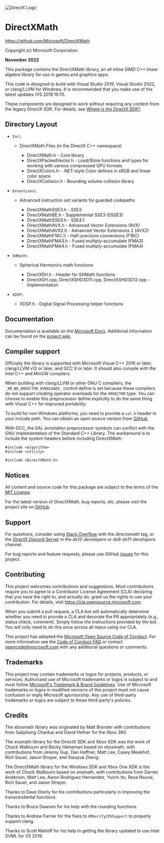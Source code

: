 ![DirectX Logo](https://raw.githubusercontent.com/wiki/Microsoft/DirectXMath/X_jpg.jpg)

# DirectXMath

https://github.com/Microsoft/DirectXMath

Copyright (c) Microsoft Corporation.

**November 2022**

This package contains the DirectXMath library, an all inline SIMD C++ linear algebra library for use in games and graphics apps.

This code is designed to build with Visual Studio 2019, Visual Studio 2022, or clang/LLVM for Windows. It is recommended that you make use of the latest updates (VS 2019 16.11).

These components are designed to work without requiring any content from the legacy DirectX SDK. For details, see [Where is the DirectX SDK?](https://aka.ms/dxsdk).

## Directory Layout

* ``Inc\``

  + DirectXMath Files (in the DirectX C++ namespace)

    * DirectXMath.h - Core library
    * DirectXPackedVector.h - Load/Store functions and types for working with various compressed GPU formats
    * DirectXColors.h - .NET-style Color defines in sRGB and linear color space
    * DirectXCollision.h - Bounding volume collision library

* ``Extentions\``

  + Advanced instruction set variants for guarded codepaths

    * DirectXMathSSE3.h - SSE3
    * DirectXMathBE.h - Supplemental SSE3 (SSSE3)
    * DirectXMathSSE4.h - SSE4.1
    * DirectXMathAVX.h - Advanced Vector Extensions (AVX)
    * DirectXMathAVX2.h - Advanced Vector Extensions 2 (AVX2)
    * DirectXMathF16C.h - Half-precision conversions (F16C)
    * DirectXMathFMA3.h - Fused multiply-accumulate (FMA3)
    * DirectXMathFMA4.h - Fused multiply-accumulate (FMA4)

* ``SHMath\``

  + Spherical Harmonics math functions

    * DirectXSH.h - Header for SHMath functions
    * DirectXSH.cpp, DirectXSHD3D11.cpp, DirectXSHD3D12.cpp - Implementation

* ``XDSP\``

  + XDSP.h - Digital Signal Processing helper functions

## Documentation

Documentation is available on the [Microsoft Docs](https://docs.microsoft.com/en-us/windows/desktop/dxmath/directxmath-portal). Additional information can be found on the [project wiki](https://github.com/microsoft/DirectXMath/wiki).

## Compiler support

Officially the library is supported with Microsoft Visual C++ 2019 or later, clang/LLVM v12 or later, and GCC 9 or later. It should also compile with the Intel C++ and MinGW compilers.

When building with clang/LLVM or other GNU C compilers, the ``_XM_NO_XMVECTOR_OVERLOADS_`` control define is set because these compilers do not support creating operator overloads for the ``XMVECTOR`` type. You can choose to enable this preprocessor define explicitly to do the same thing with Visual C++ for improved portability.

To build for non-Windows platforms, you need to provide a ``sal.h`` header in your include path. You can obtain an open source version from [GitHub](https://github.com/dotnet/corert/blob/master/src/Native/inc/unix/sal.h).

With GCC, the SAL annotation preprocessor symbols can conflict with the GNU implementation of the Standard C++ Library. The workaround is to include the system headers before including DirectXMath:

```
#include <algorithm>
#include <utility>

#include <DirectXMath.h>
```

## Notices

All content and source code for this package are subject to the terms of the [MIT License](https://github.com/microsoft/DirectXMath/blob/main/LICENSE).

For the latest version of DirectXMath, bug reports, etc. please visit the project site on [GitHub](https://github.com/microsoft/DirectXMath).

## Support

For questions, consider using [Stack Overflow](https://stackoverflow.com/questions/tagged/directxmath) with the *directxmath* tag, or the [DirectX Discord Server](https://discord.gg/directx) in the *dx12-developers* or *dx9-dx11-developers* channel.

For bug reports and feature requests, please use GitHub [issues](https://github.com/microsoft/DirectXMath/issues) for this project.

## Contributing

This project welcomes contributions and suggestions. Most contributions require you to agree to a Contributor License Agreement (CLA) declaring that you have the right to, and actually do, grant us the rights to use your contribution. For details, visit https://cla.opensource.microsoft.com.

When you submit a pull request, a CLA bot will automatically determine whether you need to provide a CLA and decorate the PR appropriately (e.g., status check, comment). Simply follow the instructions provided by the bot. You will only need to do this once across all repos using our CLA.

This project has adopted the [Microsoft Open Source Code of Conduct](https://opensource.microsoft.com/codeofconduct/). For more information see the [Code of Conduct FAQ](https://opensource.microsoft.com/codeofconduct/faq/) or contact [opencode@microsoft.com](mailto:opencode@microsoft.com) with any additional questions or comments.

## Trademarks

This project may contain trademarks or logos for projects, products, or services. Authorized use of Microsoft trademarks or logos is subject to and must follow [Microsoft's Trademark & Brand Guidelines](https://www.microsoft.com/en-us/legal/intellectualproperty/trademarks/usage/general). Use of Microsoft trademarks or logos in modified versions of this project must not cause confusion or imply Microsoft sponsorship. Any use of third-party trademarks or logos are subject to those third-party's policies.

## Credits

The xboxmath library was originated by Matt Bronder with contributions from Sakphong Chanbai and David Hefner for the Xbox 360.

The xnamath library for the DirectX SDK and Xbox XDK was the work of Chuck Walbourn and Becky Heineman based on xboxmath, with contributions from Jeremy Gup, Dan Haffner, Matt Lee, Casey Meekhof, Rich Sauer, Jason Strayer, and Xiaoyue Zheng.

The DirectXMath library for the Windows SDK and Xbox One XDK is the work of Chuck Walbourn based on xnamath, with contributions from Darren Anderson, Matt Lee, Aaron Rodriguez Hernandez, Yuichi Ito, Reza Nourai, Rich Sauer, and Jason Strayer.

Thanks to Dave Eberly for his contributions particularly in improving the transcendental functions.

Thanks to Bruce Dawson for his help with the rounding functions.

Thanks to Andrew Farrier for the fixes to ``XMVerifyCPUSupport`` to properly support clang.

Thanks to Scott Matloff for his help in getting the library updated to use Intel SVML for VS 2019.
